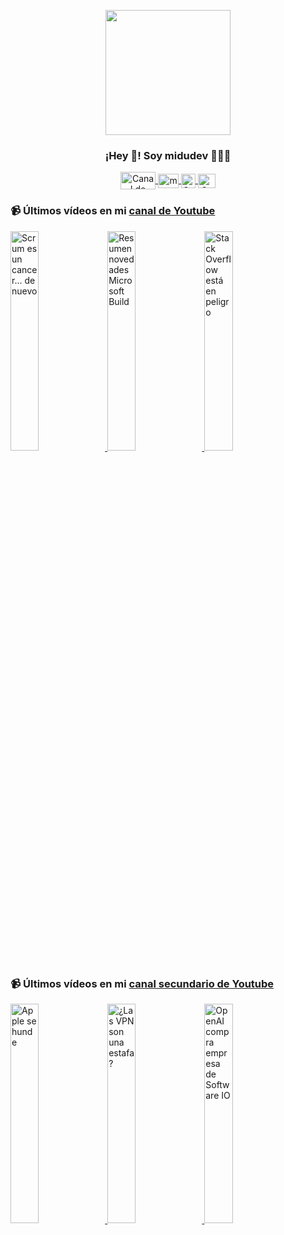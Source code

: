 <p align="center" width="300">
   <img align="center" width="200" src="https://user-images.githubusercontent.com/1561955/106762302-fda9de00-6635-11eb-99be-3ef744e60c0e.png" />
   <h3 align="center">¡Hey 👋! Soy midudev 👨🏻‍💻</h3>
</p>

<p align="center">
   <a href="https://twitch.tv/midudev" target="blank">
    <img align="center" src="https://upload.wikimedia.org/wikipedia/commons/c/ce/Twitch_logo_2019.svg" alt="Canal de Twitch de midudev" height="28px" width="56px" />
  </a>
  <span style="width: 8px;"> </span>
   <a href="https://youtube.com/midudev" target="blank">
    <img align="center" src="https://upload.wikimedia.org/wikipedia/commons/0/09/YouTube_full-color_icon_%282017%29.svg" alt="midudev" height="23px" width="33px" />
  </a>
  <span style="width: 8px;"> </span>
  <a href="https://instagram.com/midu.dev" target="blank">
    <img align="center" src="https://upload.wikimedia.org/wikipedia/commons/e/e7/Instagram_logo_2016.svg" alt="Canal de Instagram de midu.dev" height="23px" width="23px" />
  </a>
  <span style="width: 8px;"> </span>
  <a href="https://twitter.com/midudev" target="blank">
    <img align="center" src="https://upload.wikimedia.org/wikipedia/commons/thumb/6/6f/Logo_of_Twitter.svg/2491px-Logo_of_Twitter.svg.png" alt="Canal de Twitter de midudev" height="23px" width="28px" />
  </a>
</p>

### 📹 Últimos vídeos en mi [canal de Youtube](https://youtube.com/midudev?sub_confirmation=1)

<a href='https://youtu.be/t5D5bog54Mk' target='_blank'>
  <img width='30%' src='https://img.youtube.com/vi/t5D5bog54Mk/mqdefault.jpg' alt='Scrum es un cancer... de nuevo' />
</a>
<a href='https://youtu.be/snnL5ed16U8' target='_blank'>
  <img width='30%' src='https://img.youtube.com/vi/snnL5ed16U8/mqdefault.jpg' alt='Resumen novedades Microsoft Build' />
</a>
<a href='https://youtu.be/9mOAZn2aR-8' target='_blank'>
  <img width='30%' src='https://img.youtube.com/vi/9mOAZn2aR-8/mqdefault.jpg' alt='Stack Overflow está en peligro' />
</a>

### 📹 Últimos vídeos en mi [canal secundario de Youtube](https://youtube.com/midulive?sub_confirmation=1)

<a href='https://youtu.be/dvGeCdaVlLg' target='_blank'>
  <img width='30%' src='https://img.youtube.com/vi/dvGeCdaVlLg/mqdefault.jpg' alt='Apple se hunde' />
</a>
<a href='https://youtu.be/XiTE_o7mHgI' target='_blank'>
  <img width='30%' src='https://img.youtube.com/vi/XiTE_o7mHgI/mqdefault.jpg' alt='¿Las VPN son una estafa?' />
</a>
<a href='https://youtu.be/iR_bX79iBzQ' target='_blank'>
  <img width='30%' src='https://img.youtube.com/vi/iR_bX79iBzQ/mqdefault.jpg' alt='OpenAI compra empresa de Software IO' />
</a>